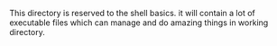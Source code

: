 This directory is reserved to the shell basics.
it will contain a lot of executable files which can manage and do amazing things in working directory.